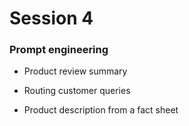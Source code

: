 # Session 4

### Prompt engineering

- Product review summary

- Routing customer queries

- Product description from a fact sheet
